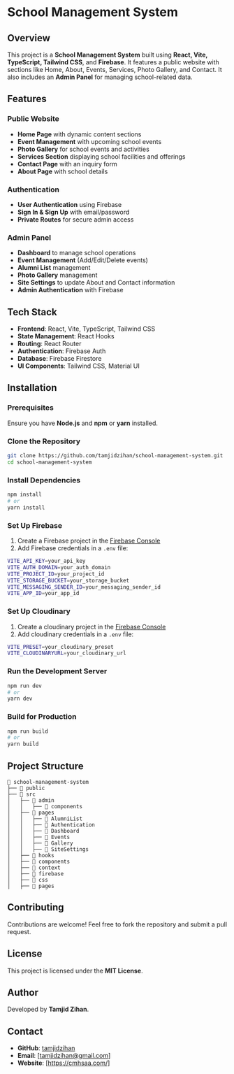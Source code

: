 # School Management System

## Overview

This project is a **School Management System** built using **React, Vite, TypeScript, Tailwind CSS**, and **Firebase**. It features a public website with sections like Home, About, Events, Services, Photo Gallery, and Contact. It also includes an **Admin Panel** for managing school-related data.

## Features

### Public Website

- **Home Page** with dynamic content sections
- **Event Management** with upcoming school events
- **Photo Gallery** for school events and activities
- **Services Section** displaying school facilities and offerings
- **Contact Page** with an inquiry form
- **About Page** with school details

### Authentication

- **User Authentication** using Firebase
- **Sign In & Sign Up** with email/password
- **Private Routes** for secure admin access

### Admin Panel

- **Dashboard** to manage school operations
- **Event Management** (Add/Edit/Delete events)
- **Alumni List** management
- **Photo Gallery** management
- **Site Settings** to update About and Contact information
- **Admin Authentication** with Firebase

## Tech Stack

- **Frontend**: React, Vite, TypeScript, Tailwind CSS
- **State Management**: React Hooks
- **Routing**: React Router
- **Authentication**: Firebase Auth
- **Database**: Firebase Firestore
- **UI Components**: Tailwind CSS, Material UI

## Installation

### Prerequisites

Ensure you have **Node.js** and **npm** or **yarn** installed.

### Clone the Repository

```sh
git clone https://github.com/tamjidzihan/school-management-system.git
cd school-management-system
```

### Install Dependencies

```sh
npm install
# or
yarn install
```

### Set Up Firebase

1. Create a Firebase project in the [Firebase Console](https://console.firebase.google.com/)
2. Add Firebase credentials in a `.env` file:

```sh
VITE_API_KEY=your_api_key
VITE_AUTH_DOMAIN=your_auth_domain
VITE_PROJECT_ID=your_project_id
VITE_STORAGE_BUCKET=your_storage_bucket
VITE_MESSAGING_SENDER_ID=your_messaging_sender_id
VITE_APP_ID=your_app_id
```


### Set Up Cloudinary

1. Create a cloudinary project in the [Firebase Console](https://cloudinary.com/users/login)
2. Add cloudinary credentials in a `.env` file:

```sh
VITE_PRESET=your_cloudinary_preset
VITE_CLOUDINARYURL=your_cloudinary_url
```


### Run the Development Server

```sh
npm run dev
# or
yarn dev
```

### Build for Production

```sh
npm run build
# or
yarn build
```

## Project Structure

```
📂 school-management-system
├── 📂 public
├── 📂 src
│   ├── 📂 admin
│   │   ├── 📂 components
│   ├── 📂 pages
│   │   ├── 📂 AlumniList
│   │   ├── 📂 Authentication
│   │   ├── 📂 Dashboard
│   │   ├── 📂 Events
│   │   ├── 📂 Gallery
│   │   ├── 📂 SiteSettings
│   ├── 📂 hooks
│   ├── 📂 components
│   ├── 📂 context
│   ├── 📂 firebase
│   ├── 📂 css
│   ├── 📂 pages
```

## Contributing

Contributions are welcome! Feel free to fork the repository and submit a pull request.

## License

This project is licensed under the **MIT License**.

## Author

Developed by **Tamjid Zihan**.

## Contact

- **GitHub**: [tamjidzihan](https://github.com/tamjidzihan)
- **Email**: [tamjidzihan@gmail.com]
- **Website**: [https://cmhsaa.com/]

